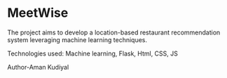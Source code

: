 # MeetWise
The project aims to develop a location-based restaurant recommendation system leveraging machine learning techniques.

Technologies used: Machine learning, Flask, Html, CSS, JS

Author-Aman Kudiyal
